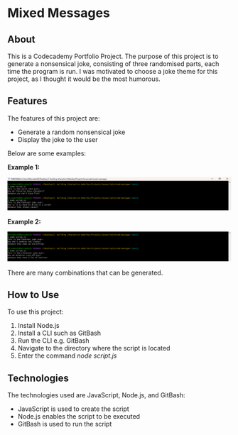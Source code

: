# **Mixed Messages**

## About

This is a Codecademy Portfolio Project. The purpose of this project is to generate a nonsensical joke, consisting of three randomised parts, each time the program is run. I was motivated to choose a joke theme for this project, as I thought it would be the most humorous.

## Features

The features of this project are:

+ Generate a random nonsensical joke
+ Display the joke to the user 

Below are some examples:

**Example 1:**

![Screenshot of project](./images/screenshot-one.png)

**Example 2:**

![Screenshot of project](./images/screenshot-two.png)

There are many combinations that can be generated. 

## How to Use

To use this project:

1. Install Node.js 
2. Install a CLI such as GitBash
3. Run the CLI e.g. GitBash
4. Navigate to the directory where the script is located
5. Enter the command *node script.js*

## Technologies

The technologies used are JavaScript, Node.js, and GitBash:

+ JavaScript is used to create the script
+ Node.js enables the script to be executed
+ GitBash is used to run the script

